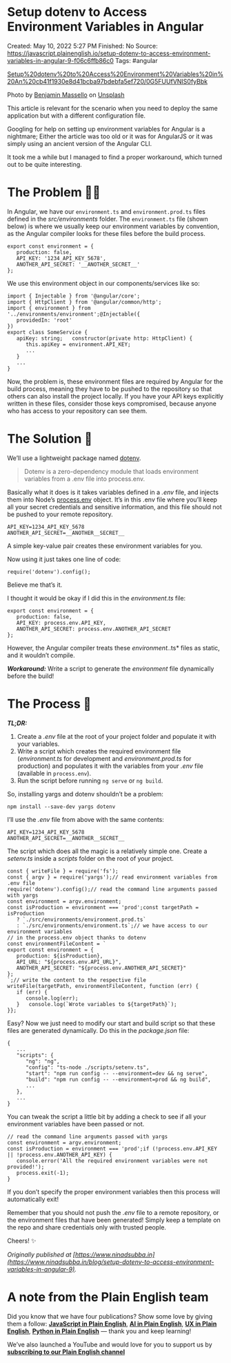 # Setup dotenv to Access Environment Variables in Angular

Created: May 10, 2022 5:27 PM
Finished: No
Source: https://javascript.plainenglish.io/setup-dotenv-to-access-environment-variables-in-angular-9-f06c6ffb86c0
Tags: #angular

[Setup%20dotenv%20to%20Access%20Environment%20Variables%20in%20An%20cb41f1930e8d41bcba97bdebfa5ef720/0G5FUUfVNIS0fyBbk](Setup%20dotenv%20to%20Access%20Environment%20Variables%20in%20An%20cb41f1930e8d41bcba97bdebfa5ef720/0G5FUUfVNIS0fyBbk)

Photo by [Benjamin Massello](https://unsplash.com/@doctortinieblas?utm_source=medium&utm_medium=referral) on [Unsplash](https://unsplash.com/?utm_source=medium&utm_medium=referral)

This article is relevant for the scenario when you need to deploy the same application but with a different configuration file.

Googling for help on setting up environment variables for Angular is a nightmare; Either the article was too old or it was for AngularJS or it was simply using an ancient version of the Angular CLI.

It took me a while but I managed to find a proper workaround, which turned out to be quite interesting.

# **The Problem 👨‍🏫**

In Angular, we have our `environment.ts` and `environment.prod.ts` files defined in the *src/environments* folder. The `environment.ts` file (shown below) is where we usually keep our environment variables by convention, as the Angular compiler looks for these files before the build process.

```
export const environment = {
   production: false,
   API_KEY: '1234_API_KEY_5678',
   ANOTHER_API_SECRET: '__ANOTHER_SECRET__'
};
```

We use this environment object in our components/services like so:

```
import { Injectable } from '@angular/core';
import { HttpClient } from '@angular/common/http';
import { environment } from '../environments/environment';@Injectable({
   providedIn: 'root'
})
export class SomeService {
   apiKey: string;   constructor(private http: HttpClient) {
      this.apiKey = environment.API_KEY;
      ...
   }
   ...
}
```

Now, the problem is, these environment files are required by Angular for the build process, meaning they have to be pushed to the repository so that others can also install the project locally. If you have your API keys explicitly written in these files, consider those keys compromised, because anyone who has access to your repository can see them.

# The Solution 🔐

We’ll use a lightweight package named [dotenv](https://www.npmjs.com/package/dotenv).

> Dotenv is a zero-dependency module that loads environment variables from a .env file into process.env.
> 

Basically what it does is it takes variables defined in a *.env* file, and injects them into Node’s [process.env](https://nodejs.org/docs/latest/api/process.html#process_process_env) object. It’s in this .env file where you’ll keep all your secret credentials and sensitive information, and this file should not be pushed to your remote repository.

```
API_KEY=1234_API_KEY_5678
ANOTHER_API_SECRET=__ANOTHER__SECRET__
```

A simple key-value pair creates these environment variables for you.

Now using it just takes one line of code:

```
require('dotenv').config();
```

Believe me that’s it.

I thought it would be okay if I did this in the *environment.ts* file:

```
export const environment = {
   production: false,
   API_KEY: process.env.API_KEY,
   ANOTHER_API_SECRET: process.env.ANOTHER_API_SECRET
};
```

However, the Angular compiler treats these *environment.*.ts* files as static, and it wouldn’t compile.

***Workaround:*** Write a script to generate the *environment* file dynamically before the build!

# The Process 🧪

***TL;DR:***

1. Create a *.env* file at the root of your project folder and populate it with your variables.
2. Write a script which creates the required environment file (*environment.ts* for development and *environment.prod.ts* for production) and populates it with the variables from your *.env* file (available in `process.env`).
3. Run the script before running `ng serve` or `ng build`.

So, installing yargs and dotenv shouldn’t be a problem:

```
npm install --save-dev yargs dotenv
```

I’ll use the *.env* file from above with the same contents:

```
API_KEY=1234_API_KEY_5678
ANOTHER_API_SECRET=__ANOTHER__SECRET__
```

The script which does all the magic is a relatively simple one. Create a *setenv.ts* inside a *scripts* folder on the root of your project.

```
const { writeFile } = require('fs');
const { argv } = require('yargs');// read environment variables from .env file
require('dotenv').config();// read the command line arguments passed with yargs
const environment = argv.environment;
const isProduction = environment === 'prod';const targetPath = isProduction
   ? `./src/environments/environment.prod.ts`
   : `./src/environments/environment.ts`;// we have access to our environment variables
// in the process.env object thanks to dotenv
const environmentFileContent = `
export const environment = {
   production: ${isProduction},
   API_URL: "${process.env.API_URL}",
   ANOTHER_API_SECRET: "${process.env.ANOTHER_API_SECRET}"
};
`;// write the content to the respective file
writeFile(targetPath, environmentFileContent, function (err) {
   if (err) {
      console.log(err);
   }   console.log(`Wrote variables to ${targetPath}`);
}};
```

Easy? Now we just need to modify our start and build script so that these files are generated dynamically. Do this in the *package.json* file:

```
{
   ...
   "scripts": {
      "ng": "ng",
      "config": "ts-node ./scripts/setenv.ts",
      "start": "npm run config -- --environment=dev && ng serve",
      "build": "npm run config -- --environment=prod && ng build",
      ...
   },
   ...
}
```

You can tweak the script a little bit by adding a check to see if all your environment variables have been passed or not.

```
// read the command line arguments passed with yargs
const environment = argv.environment;
const isProduction = environment === 'prod';if (!process.env.API_KEY || !process.env.ANOTHER_API_KEY) {
   console.error('All the required environment variables were not provided!');
   process.exit(-1);
}
```

If you don’t specify the proper environment variables then this process will automatically exit!

Remember that you should not push the *.env* file to a remote repository, or the environment files that have been generated! Simply keep a template on the repo and share credentials only with trusted people.

Cheers! ✨

*Originally published at [https://www.ninadsubba.in](https://www.ninadsubba.in/blog/setup-dotenv-to-access-environment-variables-in-angular-9).*

# A note from the Plain English team

Did you know that we have four publications? Show some love by giving them a follow: **[JavaScript in Plain English](https://medium.com/javascript-in-plain-english)**, **[AI in Plain English](https://medium.com/ai-in-plain-english)**, **[UX in Plain English](https://medium.com/ux-in-plain-english)**, **[Python in Plain English](https://medium.com/python-in-plain-english)** — thank you and keep learning!

We’ve also launched a YouTube and would love for you to support us by **[subscribing to our Plain English channel](https://www.youtube.com/channel/UCtipWUghju290NWcn8jhyAw)**